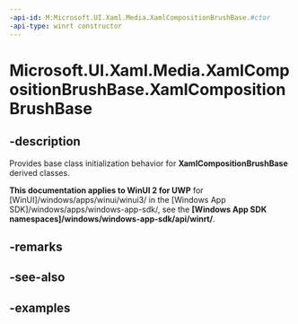 ```yaml
---
-api-id: M:Microsoft.UI.Xaml.Media.XamlCompositionBrushBase.#ctor
-api-type: winrt constructor
---
```


<!-- Method syntax.
protected XamlCompositionBrushBase.XamlCompositionBrushBase()
-->

# Microsoft.UI.Xaml.Media.XamlCompositionBrushBase.XamlCompositionBrushBase

## -description
Provides base class initialization behavior for **XamlCompositionBrushBase** derived classes.

**This documentation applies to WinUI 2 for UWP** for [WinUI]/windows/apps/winui/winui3/ in the [Windows App SDK]/windows/apps/windows-app-sdk/, see the **[Windows App SDK namespaces]/windows/windows-app-sdk/api/winrt/**.

## -remarks

## -see-also

## -examples

